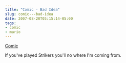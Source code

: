 ```yaml
---
title: "Comic - Bad Idea"
slug: comic---bad-idea
date: 2007-08-20T05:15:14-05:00
tags:
- comic
- mario
---
```

[Comic](http://digitaldouble.smackjeeves.com/comics/211204/bad-idea/)

If you've played Strikers you'll no where I'm coming from.
